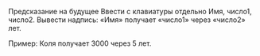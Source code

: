 Предсказание на будущее
Ввести с клавиатуры отдельно Имя, число1, число2.
Вывести надпись:
«Имя» получает «число1» через «число2» лет.

Пример:
Коля получает 3000 через 5 лет.